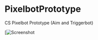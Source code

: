 # PixelbotPrototype
 
CS Pixelbot Prototype (Aim and Triggerbot)
  
[![Screenshot](https://i.imgur.com/UDvFez5.png)



